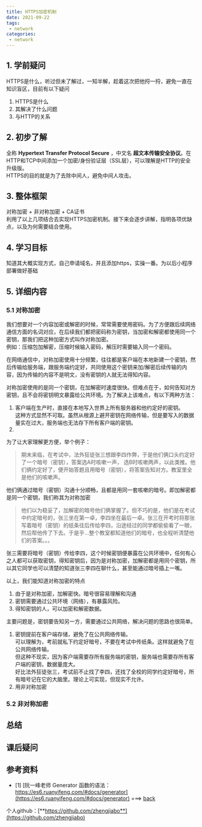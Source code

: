 ```yaml
---
title: HTTPS加密机制
date: 2021-09-22
tags:
 - network     
categories: 
 - network
---
```


## 1. 学前疑问
HTTPS是什么，听过但未了解过，一知半解，趁着这次把他捋一捋，避免一直在知识盲区，目前有以下疑问
1. HTTPS是什么
2. 其解决了什么问题
3. 与HTTP的关系





## 2. 初步了解
全称 **Hypertext Transfer Protocol Secure** ，中文名 **超文本传输安全协议**。在HTTP和TCP中间添加一个加密/身份验证层（SSL层），可以理解是HTTP的安全升级版。   
HTTPS的目的就是为了去除中间人，避免中间人攻击。



## 3. 整体框架
对称加密 + 非对称加密 + CA证书     
利用了以上几项结合去实现HTTPS加密机制。接下来会逐步讲解，指明各项优缺点，以及为何需要结合使用。


## 4. 学习目标
知道其大概实现方式，自己申请域名，并且添加https，实操一番。为以后小程序部署做好基础




## 5. 详细内容

### 5.1 对称加密
我们想要对一个内容加密或解密的时候，常常需要使用密码。为了方便跟后续网络通信方面的名词对应，在后续我们都把密码称为密钥，当加密和解密都使用同一个密钥，那我们把这种加密方式叫作对称加密。    
例如：压缩包加解密，压缩时候输入密码，解压时需要输入同一个密码。


在网络通信中，对称加密使用十分频繁，往往都是客户端在本地新建一个密钥，然后传输给服务端，跟服务端约定好，共同使用这个密钥来加/解密后续传输的内容，因为传输的内容不是明文，没有密钥的人就无法得知内容。


对称加密使用的是同一个密钥，在加解密时速度很快。但难点在于，如何告知对方密钥，且不会将密钥明文暴露给公共环境。为了解决上该难点，有以下两种方法：    
1. 客户端在生产时，直接在本地写入世界上所有服务器和他约定好的密钥。    
   这种方式显然不可取。虽然从根源上避开密钥在网络传输，但是要写入的数据量实在过大，服务端也无法存下所有客户端的密钥。
2. 


为了让大家理解更方便，举个例子：   
> 期末来临，在考试中，法外狂徒张三想跟李四作弊，于是他们俩口头约定好了一个暗号（密钥），答案选A时咳嗽一声，
选B时咳嗽两声，以此类推。他们俩约定好了，便开始答题且用暗号（密钥），将答案告知对方。教室里全是他们的咳嗽声。   

他们俩通过暗号（密钥）沟通十分顺畅，且都是用同一套咳嗽的暗号。即加解密都是同一个密钥，我们称其为对称加密
> 他们以为稳妥了，加解密的暗号他们俩掌握了。但不巧的是，他们是在考试中约定暗号的，张三坐在第一卓，李四坐在最后一卓。张三在开考时将那张写着暗号（密钥）的纸条往后传给李四，沿途经过的同学都偷偷看了一眼，然后帮他传了下去。于是乎...整个教室都知道他们的暗号，也全程听清楚他们的答案。。。

张三需要将暗号（密钥）传给李四，这个时候密钥便暴露在公共环境中，任何有心之人都可以获取密钥，得知密钥后，因为是对称加密，加解密都是用同个密钥，所以其它同学也可以清楚的知道张三李四在聊什么，甚至能通过暗号插上一嘴。

以上，我们能知道对称加密的特点    
1. 由于是对称加密，加解密快。暗号很容易理解和沟通
2. 密钥需要通过公共环境（网络），有暴露风险。
3. 得知密钥的人，可以加密和解密数据。


主要问题是，密钥要告知另一方，需要通过公共网络，解决问题的思路也很简单。
1. 密钥提前在客户端存储，避免了在公共网络传输。    
   可以理解为，考前就私下约定好暗号，不要在考试中传纸条。这样就避免了在公共网络传输。    
   但这种不现实，因为客户端需要存所有服务端的密钥，服务端也需要存所有客户端的密钥，数据量庞大。    
   好比法外狂徒张三，考试前不止找了李四，还找了全校的同学约定好暗号，所有暗号记在它的大脑里。理论上可实现，但现实不允许。
2. 用非对称加密


### 5.2 非对称加密
## 总结




## 课后疑问






## 参考资料
- <span id="1"></span>[1] [阮一峰老师 Generator 函数的语法：https://es6.ruanyifeng.com/#docs/generator](https://es6.ruanyifeng.com/#docs/generator) ===> [back](#$1)



个人github：[**https://github.com/zhengjiabo**](https://github.com/zhengjiabo) 